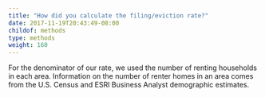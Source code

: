```yaml
---
title: "How did you calculate the filing/eviction rate?"
date: 2017-11-19T20:43:49-08:00
childof: methods
type: methods
weight: 160
---
```

For the denominator of our rate, we used the number of renting households in each area. Information on the number of renter homes in an area comes from the U.S. Census and ESRI Business Analyst demographic estimates. 